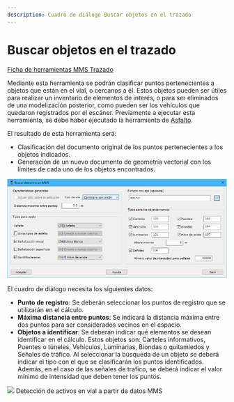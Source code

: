 ```yaml
---
description: Cuadro de diálogo Buscar objetos en el trazado
---
```


# Buscar objetos en el trazado

[Ficha de herramientas MMS Trazado](./)

Mediante esta herramienta se podrán clasificar puntos pertenecientes a objetos que están en el vial, o cercanos a él. Estos objetos pueden ser útiles para realizar un inventario de elementos de interés, o para ser eliminados de una modelización posterior, como pueden ser los vehículos que quedaron registrados por el escáner. Previamente a ejecutar esta herramienta, se debe haber ejecutado la herramienta de [Asfalto](clasificar-lineas-de-vial.md).

El resultado de esta herramienta será:

* Clasificación del documento original de los puntos pertenecientes a los objetos indicados.
* Generación de un nuevo documento de geometría vectorial con los límites de cada uno de los objetos encontrados.

![Cuadro de diálogo para la clasificación de activos en vía](<../../../.gitbook/assets/image (20).png>)

El cuadro de diálogo necesita los siguientes datos:

* **Punto de registro**: Se deberán seleccionar los puntos de registro que se utilizarán en el cálculo.
* **Máxima distancia entre puntos**: Se indicará la distancia máxima entre dos puntos para ser considerados vecinos en el espacio.
* **Objetos a identificar**: Se deberán indicar qué elementos se desean identificar en el cálculo. Estos objetos son: Carteles informativos, Puentes o túneles, Vehículos, Luminarias, Biondas o quitamiedos y Señales de tráfico. Al seleccionar la búsqueda de un objeto se deberá indicar el tipo con el que se clasificarán los puntos identificados. Además, en el caso de las señales de trafico, se deberá indicar el valor mínimo de intensidad que deben tener los puntos.

![](https://youtu.be/Xp4bjqNUKIQ)
Detección de activos en vial a partir de datos MMS
